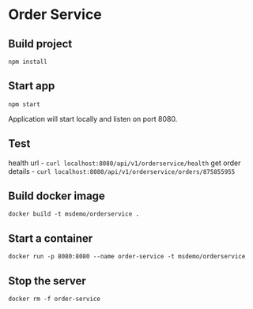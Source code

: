 # Order Service

## Build project

 ```npm install```

 ## Start app
 ```npm start```

 Application will start locally and listen on port 8080.

 ## Test
 health url -  ```curl localhost:8080/api/v1/orderservice/health```
 get order details -  ```curl localhost:8080/api/v1/orderservice/orders/875855955```

 ## Build docker image
```docker build -t msdemo/orderservice .```

## Start a container
```docker run -p 8080:8080 --name order-service -t msdemo/orderservice```

## Stop the server
```docker rm -f order-service```